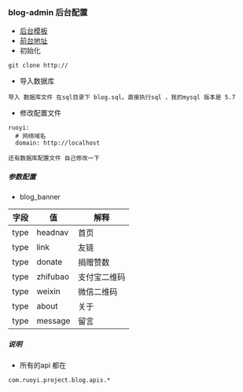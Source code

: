 ### blog-admin 后台配置
- [后台模板](https://gitee.com/y_project/RuoYi-fast)
- [前台地址](https://github.com/soulCoke/blog-index)
- 初始化
```
git clone http://
```
- 导入数据库
```
导入 数据库文件 在sql目录下 blog.sql。直接执行sql ，我的mysql 版本是 5.7
```
- 修改配置文件
```
ruoyi:
  # 网络域名
  domain: http://localhost

还有数据库配置文件 自己修改一下
```
##### 参数配置
- blog_banner

字段 | 值 | 解释
---|---|---
type | headnav | 首页
type | link | 友链
type | donate | 捐赠赞数
type | zhifubao | 支付宝二维码
type | weixin | 微信二维码
type | about | 关于
type | message | 留言

##### 说明
- 所有的api 都在 
```
com.ruoyi.project.blog.apis.*
```


